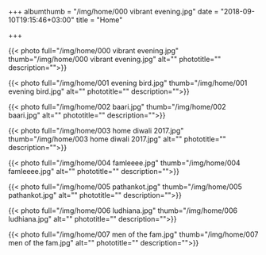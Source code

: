 +++
albumthumb = "/img/home/000 vibrant evening.jpg"
date = "2018-09-10T19:15:46+03:00"
title = "Home"

+++

{{< photo full="/img/home/000 vibrant evening.jpg" thumb="/img/home/000 vibrant evening.jpg" alt="" phototitle="" description="">}}

{{< photo full="/img/home/001 evening bird.jpg" thumb="/img/home/001 evening bird.jpg" alt="" phototitle="" description="">}}

{{< photo full="/img/home/002 baari.jpg" thumb="/img/home/002 baari.jpg" alt="" phototitle="" description="">}}

{{< photo full="/img/home/003 home diwali 2017.jpg" thumb="/img/home/003 home diwali 2017.jpg" alt="" phototitle="" description="">}}

{{< photo full="/img/home/004 famleeee.jpg" thumb="/img/home/004 famleeee.jpg" alt="" phototitle="" description="">}}

{{< photo full="/img/home/005 pathankot.jpg" thumb="/img/home/005 pathankot.jpg" alt="" phototitle="" description="">}}

{{< photo full="/img/home/006 ludhiana.jpg" thumb="/img/home/006 ludhiana.jpg" alt="" phototitle="" description="">}}

{{< photo full="/img/home/007 men of the fam.jpg" thumb="/img/home/007 men of the fam.jpg" alt="" phototitle="" description="">}}
